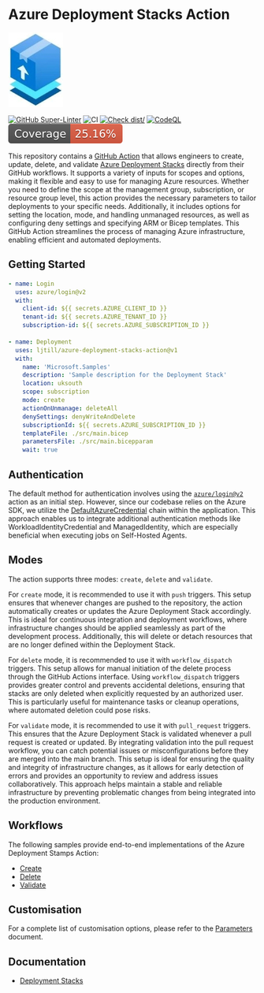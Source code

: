 # Azure Deployment Stacks Action

![Icon](./docs/static/stacks-medium.jpg)

[![GitHub Super-Linter](https://github.com/ljtill/azure-deployment-stacks-action/actions/workflows/linter.yml/badge.svg)](https://github.com/super-linter/super-linter)
![CI](https://github.com/ljtill/azure-deployment-stacks-action/actions/workflows/ci.yml/badge.svg)
[![Check dist/](https://github.com/ljtill/azure-deployment-stacks-action/actions/workflows/check-dist.yml/badge.svg)](https://github.com/ljtill/azure-deployment-stacks-action/actions/workflows/check-dist.yml)
[![CodeQL](https://github.com/ljtill/azure-deployment-stacks-action/actions/workflows/codeql-analysis.yml/badge.svg)](https://github.com/ljtill/azure-deployment-stacks-action/actions/workflows/codeql-analysis.yml)
[![Coverage](./badges/coverage.svg)](./badges/coverage.svg)

This repository contains a [GitHub Action](https://docs.github.com/actions) that
allows engineers to create, update, delete, and validate
[Azure Deployment Stacks](https://learn.microsoft.com/azure/azure-resource-manager/bicep/deployment-stacks)
directly from their GitHub workflows. It supports a variety of inputs for scopes
and options, making it flexible and easy to use for managing Azure resources.
Whether you need to define the scope at the management group, subscription, or
resource group level, this action provides the necessary parameters to tailor
deployments to your specific needs. Additionally, it includes options for
setting the location, mode, and handling unmanaged resources, as well as
configuring deny settings and specifying ARM or Bicep templates. This GitHub
Action streamlines the process of managing Azure infrastructure, enabling
efficient and automated deployments.

## Getting Started

```yaml
- name: Login
  uses: azure/login@v2
  with:
    client-id: ${{ secrets.AZURE_CLIENT_ID }}
    tenant-id: ${{ secrets.AZURE_TENANT_ID }}
    subscription-id: ${{ secrets.AZURE_SUBSCRIPTION_ID }}

- name: Deployment
  uses: ljtill/azure-deployment-stacks-action@v1
  with:
    name: 'Microsoft.Samples'
    description: 'Sample description for the Deployment Stack'
    location: uksouth
    scope: subscription
    mode: create
    actionOnUnmanage: deleteAll
    denySettings: denyWriteAndDelete
    subscriptionId: ${{ secrets.AZURE_SUBSCRIPTION_ID }}
    templateFile: ./src/main.bicep
    parametersFile: ./src/main.bicepparam
    wait: true
```

## Authentication

The default method for authentication involves using the
[`azure/login@v2`](https://github.com/azure/login) action as an initial step.
However, since our codebase relies on the Azure SDK, we utilize the
[DefaultAzureCredential](https://learn.microsoft.com/azure/developer/javascript/sdk/authentication/overview)
chain within the application. This approach enables us to integrate additional
authentication methods like WorkloadIdentityCredential and ManagedIdentity,
which are especially beneficial when executing jobs on Self-Hosted Agents.

## Modes

The action supports three modes: `create`, `delete` and `validate`.

For `create` mode, it is recommended to use it with `push` triggers. This setup
ensures that whenever changes are pushed to the repository, the action
automatically creates or updates the Azure Deployment Stack accordingly. This is
ideal for continuous integration and deployment workflows, where infrastructure
changes should be applied seamlessly as part of the development process.
Additionally, this will delete or detach resources that are no longer defined
within the Deployment Stack.

For `delete` mode, it is recommended to use it with `workflow_dispatch`
triggers. This setup allows for manual initiation of the delete process through
the GitHub Actions interface. Using `workflow_dispatch` triggers provides
greater control and prevents accidental deletions, ensuring that stacks are only
deleted when explicitly requested by an authorized user. This is particularly
useful for maintenance tasks or cleanup operations, where automated deletion
could pose risks.

For `validate` mode, it is recommended to use it with `pull_request` triggers.
This ensures that the Azure Deployment Stack is validated whenever a pull
request is created or updated. By integrating validation into the pull request
workflow, you can catch potential issues or misconfigurations before they are
merged into the main branch. This setup is ideal for ensuring the quality and
integrity of infrastructure changes, as it allows for early detection of errors
and provides an opportunity to review and address issues collaboratively. This
approach helps maintain a stable and reliable infrastructure by preventing
problematic changes from being integrated into the production environment.

## Workflows

The following samples provide end-to-end implementations of the Azure Deployment
Stamps Action:

- [Create](./docs/WORKFLOWS.md#create)
- [Delete](./docs/WORKFLOWS.md#delete)
- [Validate](./docs/WORKFLOWS.md#validate)

## Customisation

For a complete list of customisation options, please refer to the
[Parameters](./docs/PARAMETERS.md) document.

## Documentation

- [Deployment Stacks](https://learn.microsoft.com/azure/azure-resource-manager/bicep/deployment-stacks)
